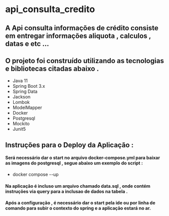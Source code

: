 # api_consulta_credito

## A Api consulta informações de crédito consiste em entregar informações aliquota , calculos , datas e etc ...

## O projeto foi construído utilizando as tecnologias e bibliotecas citadas abaixo . 

* Java 11 
* Spring Boot 3.x
* Spring Data
* Jackson
* Lombok
* ModelMapper
* Docker 
* Postgresql
* Mockito
* Junit5


## Instruções para o Deploy da Aplicação : 

#### Será necessário dar o start no arquivo docker-compose.yml para baixar as imagens do postgresql , segue abaixo um exemplo do script : 
* docker compose --up 

#### Na aplicação é incluso um arquivo chamado data.sql , onde contém instruções via query para a inclusao de dados na tabela .

#### Após a configuração , é necessário dar o start pela ide ou por linha de comando para subir o contexto do spring e a aplicação estará no ar.

